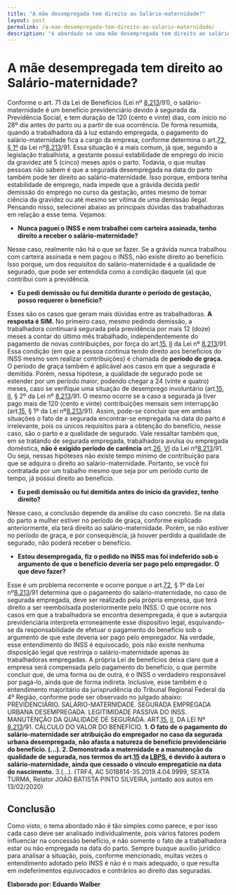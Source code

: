 ```yaml
---
title: "A mãe desempregada tem direito ao Salário-maternidade?"
layout: post
permalink: /a-mae-desempregada-tem-direito-ao-salario-maternidade/
description: "é abordado se uma mãe desempregada tem direito ao salário-maternidade. Explica-se que, mesmo desempregada, a segurada pode ter direito ao benefício se cumprir os requisitos necessários. Destacam-se as principais dúvidas sobre o assunto e a importância de buscar auxílio de um profissional para garantir os direitos previdenciários."
---
```


# A mãe desempregada tem direito ao Salário-maternidade?
Conforme o art. 71 da Lei de Benefícios (Lei nº [8.213](https://presrepublica.jusbrasil.com.br/legislacao/104108/lei-de-beneficios-da-previdencia-social-lei-8213-91)/91), o salário-maternidade é um benefício previdenciário devido à segurada da Previdência Social, e tem duração de 120 (cento e vinte) dias, com início no 28º dia antes do parto ou a partir de sua ocorrência.
De forma resumida, quando a trabalhadora dá à luz estando empregada, o pagamento do salário-maternidade fica a cargo da empresa, conforme determina o art.[72, § 1º](https://www.jusbrasil.com.br/topicos/11348179/artigo-72-da-lei-n-8213-de-24-de-julho-de-1991) da Lei nº[8.213](https://presrepublica.jusbrasil.com.br/legislacao/104108/lei-de-beneficios-da-previdencia-social-lei-8213-91)/91. Essa situação é a mais comum, já que, segundo a legislação trabalhista, a gestante possui estabilidade de emprego do início da gravidez até 5 (cinco) meses após o parto.
Todavia, o que muitas pessoas não sabem é que a segurada desempregada na data do parto também pode ter direito ao salário-maternidade. Isso porque, embora tenha estabilidade de emprego, nada impede que a grávida decida pedir demissão do emprego no curso da gestação, antes mesmo de tomar ciência da gravidez ou até mesmo ser vítima de uma demissão ilegal.
Pensando nisso, selecionei abaixo as principais dúvidas das trabalhadoras em relação a esse tema. Vejamos:


* **Nunca paguei o INSS e nem trabalhei com carteira assinada, tenho direito a receber o salário-maternidade?**

Nesse caso, realmente não há o que se fazer. Se a grávida nunca trabalhou com carteira assinada e nem pagou o INSS, não existe direito ao benefício. Isso porque, um dos requisitos do salário-maternidade é a qualidade de segurado, que pode ser entendida como a condição daquele (a) que contribui com a previdência.

* **Eu pedi demissão ou fui demitida durante o período de gestação, posso requerer o benefício?**

Esses são os casos que geram mais dúvidas entre as trabalhadoras. **A resposta é SIM.**
No primeiro caso, mesmo pedindo demissão, a trabalhadora continuará segurada pela previdência por mais 12 (doze) meses a contar do último mês trabalhado, independentemente do pagamento de novas contribuições, por força do art.[15,](https://www.jusbrasil.com.br/topicos/11359293/artigo-15-da-lei-n-8213-de-24-de-julho-de-1991) [II](https://www.jusbrasil.com.br/topicos/11359230/inciso-ii-do-artigo-15-da-lei-n-8213-de-24-de-julho-de-1991) da Lei nº [8.213](https://presrepublica.jusbrasil.com.br/legislacao/104108/lei-de-beneficios-da-previdencia-social-lei-8213-91)/91. Essa condição (em que a pessoa continua tendo direito aos benefícios do INSS mesmo sem realizar contribuições) é chamada de **período de graça.**
O período de graça também é aplicável aos casos em que a segurada é demitida. Porém, nessa hipótese, a qualidade de segurado pode se estender por um período maior, podendo chegar a 24 (vinte e quatro) meses, caso se verifique uma situação de desemprego involuntário (art.[15,](https://www.jusbrasil.com.br/topicos/11359293/artigo-15-da-lei-n-8213-de-24-de-julho-de-1991) [II](https://www.jusbrasil.com.br/topicos/11359230/inciso-ii-do-artigo-15-da-lei-n-8213-de-24-de-julho-de-1991), § 2º da Lei nº [8.213](https://presrepublica.jusbrasil.com.br/legislacao/104108/lei-de-beneficios-da-previdencia-social-lei-8213-91)/91. O mesmo ocorre se a caso a segurada já tiver pago mais de 120 (cento e vinte) contribuições mensais sem interrupção (art.[15](https://www.jusbrasil.com.br/topicos/11359293/artigo-15-da-lei-n-8213-de-24-de-julho-de-1991), § 1º da Lei nº[8.213](https://presrepublica.jusbrasil.com.br/legislacao/104108/lei-de-beneficios-da-previdencia-social-lei-8213-91)/91).
Assim, pode-se concluir que em ambas situações o fato de a segurada encontrar-se empregada na data do parto é irrelevante, pois os únicos requisitos para a obtenção do benefício, nesse caso, são o parto e a qualidade de segurado.
Vale ressaltar também que, em se tratando de segurada empregada, trabalhadora avulsa ou empregada doméstica, **não é exigido período de carência** art.[26](https://www.jusbrasil.com.br/topicos/11355745/artigo-26-da-lei-n-8213-de-24-de-julho-de-1991), [VI](https://www.jusbrasil.com.br/topicos/11355504/inciso-vi-do-artigo-26-da-lei-n-8213-de-24-de-julho-de-1991) da Lei nº[8.213](https://presrepublica.jusbrasil.com.br/legislacao/104108/lei-de-beneficios-da-previdencia-social-lei-8213-91)/91. Ou seja, nessas hipóteses não existe tempo mínimo de contribuição para que se adquira o direito ao salário-maternidade. Portanto, se você foi contratada por um trabalho mesmo que seja por um período curto de tempo, já possui direito ao benefício.


* **Eu pedi demissão ou fui demitida antes do início da gravidez, tenho direito?**

Nesse caso, a conclusão depende da análise do caso concreto. Se na data do parto a mulher estiver no período de graça, conforme explicado anteriormente, ela terá direito ao salário-maternidade. Porém, se não estiver no período de graça, e por consequência, já houver perdido a qualidade de segurado, não poderá receber o benefício.

* **Estou desempregada, fiz o pedido no INSS mas foi indeferido sob o argumento de que o benefício deveria ser pago pelo empregador. O que devo fazer?**

Esse é um problema recorrente e ocorre porque o art.[72](https://www.jusbrasil.com.br/topicos/11348179/artigo-72-da-lei-n-8213-de-24-de-julho-de-1991), § 1º da Lei nº[8.213](https://presrepublica.jusbrasil.com.br/legislacao/104108/lei-de-beneficios-da-previdencia-social-lei-8213-91)/91 determina que o pagamento do salário-maternidade, no caso de segurada empregada, deve ser realizado pela própria empresa, que terá direito a ser reembolsada posteriormente pelo INSS.
O que ocorre nos casos em que a trabalhadora se encontra desempregada, é que a autarquia previdenciária interpreta erroneamente esse dispositivo legal, esquivando-se da responsabilidade de efetuar o pagamento do benefício sob o argumento de que este deveria ser pago pelo empregador.
Na verdade, esse entendimento do INSS é equivocado, pois não existe nenhuma disposição legal que restrinja o salário-maternidade apenas às trabalhadoras empregadas. A própria Lei de benefícios deixa claro que a empresa será compensada pelo pagamento do benefício, o que permite concluir que, de uma forma ou de outra, é o INSS o verdadeiro responsável por pagá-lo, ainda que de forma indireta. Inclusive, esse também é o entendimento majoritário da jurisprudência do Tribunal Regional Federal da 4º Região, conforme pode ser observado no julgado abaixo:
PREVIDENCIÁRIO. SALÁRIO-MATERNIDADE. SEGURADA EMPREGADA URBANA DESEMPREGADA. LEGITIMIDADE PASSIVA DO INSS. MANUTENÇÃO DA QUALIDADE DE SEGURADA. ART.[15](https://www.jusbrasil.com.br/topicos/11359293/artigo-15-da-lei-n-8213-de-24-de-julho-de-1991), [II](https://www.jusbrasil.com.br/topicos/11359230/inciso-ii-do-artigo-15-da-lei-n-8213-de-24-de-julho-de-1991), DA LEI Nº [8.213](https://presrepublica.jusbrasil.com.br/legislacao/104108/lei-de-beneficios-da-previdencia-social-lei-8213-91)/91. CÁLCULO DO VALOR DO BENEFÍCIO. **1. O fato de o pagamento do salário-maternidade ser atribuição do empregador no caso da segurada urbana desempregada, não afasta a natureza de benefício previdenciário do benefício. (…). 2. Demonstrada a maternidade e a manutenção da qualidade de segurada, nos termos do art.[15](https://www.jusbrasil.com.br/topicos/11359293/artigo-15-da-lei-n-8213-de-24-de-julho-de-1991) da [LBPS](https://presrepublica.jusbrasil.com.br/legislacao/104108/lei-de-beneficios-da-previdencia-social-lei-8213-91), é devido à autora o salário-maternidade, ainda que cessado o vínculo empregatício na data do nascimento.** 3.(…). (TRF4, AC 5018814-35.2019.4.04.9999, SEXTA TURMA, Relator JOÃO BATISTA PINTO SILVEIRA, juntado aos autos em 13/02/2020)

## Conclusão
Como visto, o tema abordado não é tão simples como parece, e por isso cada caso deve ser analisado individualmente, pois vários fatores podem influenciar na concessão benefício, e não somente o fato de a trabalhadora estar ou não empregada na data do parto. Sempre busque auxílio jurídico para analisar a situação, pois, conforme mencionado, muitas vezes o entendimento adotado pelo INSS é não é o mais adequado, o que resulta em indeferimentos equivocados e contrários ao direito das seguradas.

**Elaborado por: Eduardo Walber**
